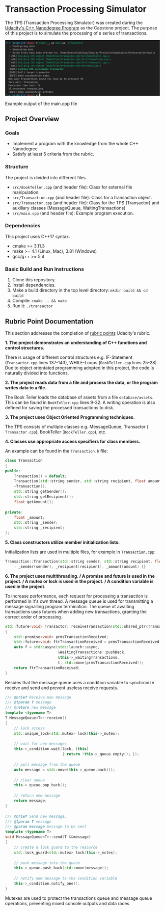 # Transaction Processing Simulator

The TPS (Transaction Processing Simulator) was created during the [Udacity's C++ Nanodegree Program](https://www.udacity.com/course/c-plus-plus-nanodegree--nd213) as the Capstone project. The purpose of this project is to simulate the processing of a series of transactions.

![example](images/example.png)

Example output of the main.cpp file

## Project Overview

### Goals

* Implement a program with the knowledge from the whole C++ Nanodegree
* Satisfy at least 5 criteria from the rubric.

### Structure

The project is divided into different files.

* `src/BookTeller.cpp` (and header file): Class for external file manipulation.
* `src/Transaction.cpp` (and header file): Class for a transaction object.
* `src/Transactor.cpp` (and header file): Class for the TPS (Transactor) and auxiliary classes (MessageQueue, WaitingTransactions)
* `src/main.cpp` (and header file): Example program execution.

### Dependencies

This project uses C++17 syntax.

* cmake >= 3.11.3
* make >= 4.1 (Linux, Mac), 3.81 (Windows)
* gcc/g++ >= 5.4

### Basic Build and Run Instructions

1. Clone this repository.
2. Install dependencies.
3. Make a build directory in the top level directory: `mkdir build && cd build`
4. Compile: `cmake .. && make`
5. Run it: `./transactor`

## Rubric Point Documentation

This section addresses the completion of [rubric points](https://review.udacity.com/#!/rubrics/2533/view)  Udacity's rubric.

**1. The project demonstrates an understanding of C++ functions and control structures.**

There is usage of different control structures e.g. IF-Statement (`Transactor.cpp` lines 137-143), WHILE-Loops (`BookTeller.cpp` lines 25-28). Due to object orientated programming adopted in this project, the code is naturally divided into functions.

**2. The project reads data from a file and process the data, or the program writes data to a file.**

The Book Teller loads the database of assets from a file `database/assets`. This can be found in `BookTeller.cpp` lines 9-32. A writing operation is also defined for saving the processed transactions to disk.

**3. The project uses Object Oriented Programming techniques.**

The TPS consists of multiple classes e.g. MessageQueue, Transactor ( `Transactor.cpp`), BookTeller (`BookTeller.cpp`), etc.

**4. Classes use appropriate access specifiers for class members.**

An example can be found in the `Transaction.h` file:

```c++
class Transaction
{
public:
    Transaction() = default;
    Transaction(std::string sender, std::string recipient, float amount);
    ~Transaction();
    std::string getSender();
    std::string getRecipient();
    float getAmount();

private:
    float _amount;
    std::string _sender;
    std::string _recipient;
};
```

**5. Class constructors utilize member initialization lists.**

Initialization lists are used in multiple files, for example in `Transaction.cpp`:

```c++
Transaction::Transaction(std::string sender, std::string recipient, float amount)
    : _sender(sender), _recipient(recipient), _amount(amount) {}
```

**6. The project uses multithreading. / A promise and future is used in the project. / A mutex or lock is used in the project. / A condition variable is used in the project.**

To increase performance, each request for processing a transaction is performed in it's own thread. A message queue is used for transmitting a message signalling program termination. The queue of awaiting transactions uses futures when adding new transactions, granting the correct order of processing.

```c++
std::future<void> Transactor::receiveTransaction(std::shared_ptr<Transaction> t)
{
    std::promise<void> prmsTransactionReceived;
    std::future<void> ftrTransactionReceived = prmsTransactionReceived.get_future();
    auto f = std::async(std::launch::async,
                        &WaitingTransactions::pushBack,
                        &this->_waitingTransactions,
                        t, std::move(prmsTransactionReceived));
    return ftrTransactionReceived;
}
```

Besides that the message queue uses a condition variable to synchronize receive and send and prevent useless receive requests.

```c++
/// @brief Receive new message.
/// @tparam T message
/// @return new message
template <typename T>
T MessageQueue<T>::receive()
{
    // lock access
    std::unique_lock<std::mutex> lock(this->_mutex);

    // wait for new messages
    this->_condition.wait(lock, [this]
                          { return !this->_queue.empty(); });

    // pull message from the queue
    auto message = std::move(this->_queue.back());

    // clear queue
    this->_queue.pop_back();

    // return new message
    return message;
}

/// @brief Send new message.
/// @tparam T message
/// @param message message to be sent
template <typename T>
void MessageQueue<T>::send(T &&message)
{
    // create a lock guard to the resource
    std::lock_guard<std::mutex> lock(this->_mutex);

    // push message into the queue
    this->_queue.push_back(std::move(message));

    // notify new message to the condition variable
    this->_condition.notify_one();
}
```

Mutexes are used to protect the transactions queue and message queue operations, preventing mixed console outputs and data races.
